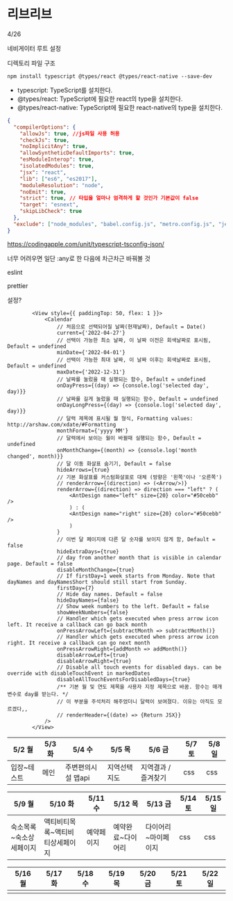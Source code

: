 # 리브리브

4/26

네비게이터 루트 설정

디렉토리 파일 구조

```
npm install typescript @types/react @types/react-native --save-dev
```

- typescript: TypeScript를 설치한다.
- @types/react: TypeScript에 필요한 react의 type을 설치한다.
- @types/react-native: TypeScript에 필요한 react-native의 type을 설치한다.

```json
{
  "compilerOptions": {
    "allowJs": true, //js파일 사용 허용
    "checkJs": true,
    "noImplicitAny": true,
    "allowSyntheticDefaultImports": true,
    "esModuleInterop": true,
    "isolatedModules": true,
    "jsx": "react",
    "lib": ["es6", "es2017"],
    "moduleResolution": "node",
    "noEmit": true,
    "strict": true, // 타입을 얼마나 엄격하게 할 것인가 기본값이 false
    "target": "esnext",
    "skipLibCheck": true
  },
  "exclude": ["node_modules", "babel.config.js", "metro.config.js", "jest.config.js"] // 컴파일하지 않을 파일
}
```

https://codingapple.com/unit/typescript-tsconfig-json/

너무 어려우면 일단 :any로 한 다음에 차근차근 바꿔볼 것

eslint

prettier

설정?

```
        <View style={{ paddingTop: 50, flex: 1 }}>
            <Calendar
                // 처음으로 선택되어질 날짜(현재날짜), Default = Date()
                current={'2022-04-27'}
                // 선택이 가능한 최소 날짜, 이 날짜 이전은 회색날짜로 표시됨, Default = undefined
                minDate={'2022-04-01'}
                // 선택이 가능한 최대 날짜, 이 날짜 이후는 회색날짜로 표시됨, Default = undefined
                maxDate={'2022-12-31'}
                // 날짜를 눌렀을 때 실행되는 함수, Default = undefined
                onDayPress={(day) => {console.log('selected day', day)}}
                // 날짜를 길게 눌렀을 때 실행되는 함수, Default = undefined
                onDayLongPress={(day) => {console.log('selected day', day)}}
                // 달력 제목에 표시될 월 형식, Formatting values: http://arshaw.com/xdate/#Formatting
                monthFormat={'yyyy MM'}
                // 달력에서 보이는 월이 바뀔때 실행되는 함수, Default = undefined
                onMonthChange={(month) => {console.log('month changed', month)}}
                // 달 이동 화살표 숨기기, Default = false
                hideArrows={true}
                // 기본 화살표를 커스텀화살표로 대체 (방향은 '왼쪽'이나 '오른쪽')
                // renderArrow={(direction) => (<Arrow/>)}
                renderArrow={(direction) => direction === "left" ? (
                    <AntDesign name="left" size={20} color="#50cebb" />
                    ) : (
                    <AntDesign name="right" size={20} color="#50cebb" />
                    )
                } 
                // 이번 달 페이지에 다른 달 숫자를 보이지 않게 함, Default = false
                hideExtraDays={true}
                // day from another month that is visible in calendar page. Default = false
                disableMonthChange={true}
                // If firstDay=1 week starts from Monday. Note that dayNames and dayNamesShort should still start from Sunday.
                firstDay={7}
                // Hide day names. Default = false
                hideDayNames={false}
                // Show week numbers to the left. Default = false
                showWeekNumbers={false}
                // Handler which gets executed when press arrow icon left. It receive a callback can go back month
                onPressArrowLeft={subtractMonth => subtractMonth()}
                // Handler which gets executed when press arrow icon right. It receive a callback can go next month
                onPressArrowRight={addMonth => addMonth()}
                disableArrowLeft={true}
                disableArrowRight={true}
                // Disable all touch events for disabled days. can be override with disableTouchEvent in markedDates
                disableAllTouchEventsForDisabledDays={true}
                /** 기본 월 및 연도 제목을 사용자 지정 제목으로 바꿈. 함수는 매개변수로 day를 받는다. */
                // 이 부분을 주석처리 해주었더니 달력이 보여졌다. 이유는 아직도 모르겠다,,
                // renderHeader={(date) => {Return JSX}}
            />
        </View>
```





| 5/2 월      | 5/3 화 | 5/4 수             | 5/5 목        | 5/6 금              | 5/7 토 | 5/8 일 |
| ----------- | ------ | ------------------ | ------------- | ------------------- | ------ | ------ |
| 입장~테스트 | 메인   | 주변편의시설 맵api | 지역선택 지도 | 지역결과 / 즐겨찾기 | css    | css    |

| 5/9 월                  | 5/10 화                         | 5/11 수    | 5/12 목           | 5/13 금             | 5/14 토 | 5/15 일 |
| ----------------------- | ------------------------------- | ---------- | ----------------- | ------------------- | ------- | ------- |
| 숙소목록~숙소상세페이지 | 액티비티목록~액티비티상세페이지 | 예약페이지 | 예약완료~다이어리 | 다이어리~마이페이지 | css     | css     |

| 5/16 월 | 5/17 화 | 5/18 수 | 5/19 목 | 5/20 금 | 5/21 토 | 5/22 일 |
| ------- | ------- | ------- | ------- | ------- | ------- | ------- |
|         |         |         |         |         |         |         |

